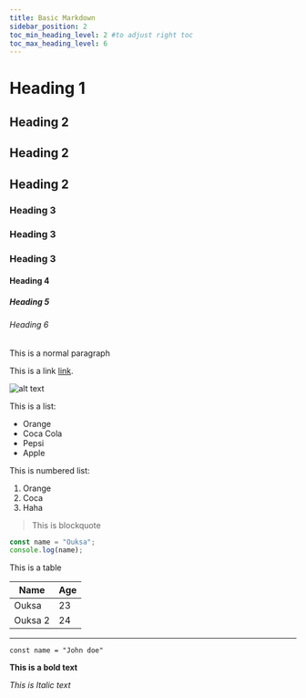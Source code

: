 ```yaml
---
title: Basic Markdown
sidebar_position: 2
toc_min_heading_level: 2 #to adjust right toc
toc_max_heading_level: 6
---
```


# Heading 1

## Heading 2

## Heading 2

## Heading 2

### Heading 3

### Heading 3

### Heading 3

#### Heading 4

##### Heading 5

###### Heading 6

This is a normal paragraph

This is a link [link](https://www.google.com).

![alt text](https://picsum.photos/600/400)

This is a list:

- Orange
- Coca Cola
- Pepsi
- Apple

This is numbered list:

1. Orange
2. Coca
3. Haha

> This is blockquote

```js
const name = "Ouksa";
console.log(name);
```

This is a table

| Name    | Age |
| ------- | --- |
| Ouksa   | 23  |
| Ouksa 2 | 24  |

---

`const name = "John doe"`

**This is a bold text**

_This is Italic text_
